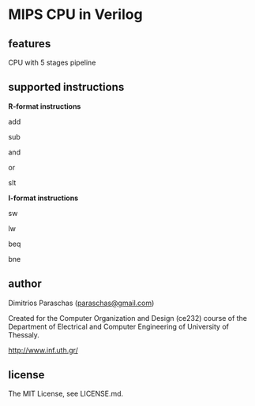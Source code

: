 MIPS CPU in Verilog
===

features
---
CPU with 5 stages pipeline

supported instructions
---

**R-format instructions**

add

sub

and

or

slt

**I-format instructions**

sw

lw

beq

bne

author
---
Dimitrios Paraschas (paraschas@gmail.com)

Created for the Computer Organization and Design (ce232) course of the Department of Electrical and Computer Engineering of University of Thessaly.

http://www.inf.uth.gr/

license
---
The MIT License, see LICENSE.md.
